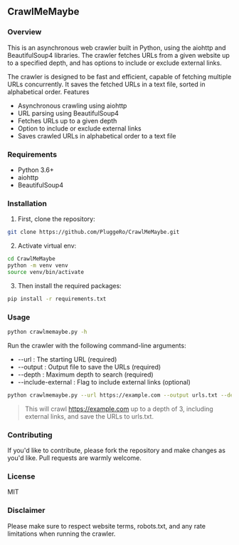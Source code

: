 ## CrawlMeMaybe

### Overview

This is an asynchronous web crawler built in Python, using the aiohttp and BeautifulSoup4 libraries. The crawler fetches URLs from a given website up to a specified depth, and has options to include or exclude external links.

The crawler is designed to be fast and efficient, capable of fetching multiple URLs concurrently. It saves the fetched URLs in a text file, sorted in alphabetical order.
Features

- Asynchronous crawling using aiohttp
- URL parsing using BeautifulSoup4
- Fetches URLs up to a given depth
- Option to include or exclude external links
- Saves crawled URLs in alphabetical order to a text file

### Requirements

- Python 3.6+
- aiohttp
- BeautifulSoup4

### Installation

1. First, clone the repository:
``` bash
git clone https://github.com/PluggeRo/CrawlMeMaybe.git
```
2. Activate virtual env:
``` bash
cd CrawlMeMaybe
python -m venv venv
source venv/bin/activate
```
3. Then install the required packages:
``` bash
pip install -r requirements.txt
```

### Usage

``` bash
python crawlmemaybe.py -h
```

Run the crawler with the following command-line arguments:
- --url : The starting URL (required)
- --output : Output file to save the URLs (required)
- --depth : Maximum depth to search (required)
- --include-external : Flag to include external links (optional)

``` bash
python crawlmemaybe.py --url https://example.com --output urls.txt --depth 3 --include_external
```

>This will crawl https://example.com up to a depth of 3, including external links, and save the URLs to urls.txt.

### Contributing

If you'd like to contribute, please fork the repository and make changes as you'd like. Pull requests are warmly welcome.

### License

MIT

### Disclaimer

Please make sure to respect website terms, robots.txt, and any rate limitations when running the crawler.
